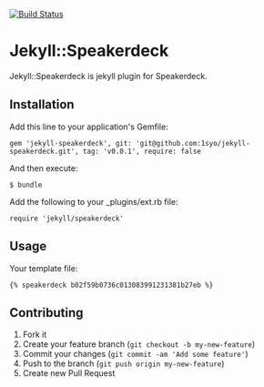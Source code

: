 [![Build Status](https://travis-ci.org/7hunderbird/jekyll-speakerdeck.svg?branch=master)](https://travis-ci.org/7hunderbird/jekyll-speakerdeck)


# Jekyll::Speakerdeck

Jekyll::Speakerdeck is jekyll plugin for Speakerdeck.

## Installation

Add this line to your application's Gemfile:

    gem 'jekyll-speakerdeck', git: 'git@github.com:1syo/jekyll-speakerdeck.git', tag: 'v0.0.1', require: false

And then execute:

    $ bundle

Add the following to your _plugins/ext.rb file:

    require 'jekyll/speakerdeck'

## Usage

Your template file:

    {% speakerdeck b02f59b0736c013083991231381b27eb %}

## Contributing

1. Fork it
2. Create your feature branch (`git checkout -b my-new-feature`)
3. Commit your changes (`git commit -am 'Add some feature'`)
4. Push to the branch (`git push origin my-new-feature`)
5. Create new Pull Request
